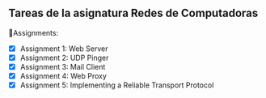 ## Tareas de la asignatura Redes de Computadoras

🔹Assignments:

- [X] Assignment 1: Web Server
- [X] Assignment 2: UDP Pinger
- [X] Assignment 3: Mail Client
- [X] Assignment 4: Web Proxy
- [X] Assignment 5: Implementing a Reliable Transport Protocol
